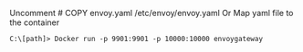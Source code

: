 Uncomment # COPY envoy.yaml /etc/envoy/envoy.yaml
Or Map yaml file to the container

`C:\[path]> Docker run -p 9901:9901 -p 10000:10000 envoygateway`